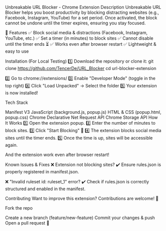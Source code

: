 Unbreakable URL Blocker - Chrome Extension Description Unbreakable URL Blocker helps you boost productivity by blocking distracting websites (e.g., Facebook, Instagram, YouTube) for a set period. Once activated, the block cannot be undone until the timer expires, ensuring you stay focused.

🎯 Features ✅ Block social media & distractions (Facebook, Instagram, YouTube, etc.) ✅ Set a timer (in minutes) to block sites ✅ Cannot disable until the timer ends ⏳ ✅ Works even after browser restart ✅ Lightweight & easy to use

Installation (For Local Testing) 1️⃣ Download the repository or clone it: git clone https://github.com/TencerDe/URL_Blocker cd url-blocker-extension

2️⃣ Go to chrome://extensions/ 3️⃣ Enable "Developer Mode" (toggle in the top right) 4️⃣ Click "Load Unpacked" → Select the folder 5️⃣ Your extension is now installed!

Tech Stack

Manifest V3
JavaScript (background.js, popup.js)
HTML & CSS (popup.html, popup.css)
Chrome Declarative Net Request API
Chrome Storage API
How It Works 1️⃣ Open the extension popup. 2️⃣ Enter the number of minutes to block sites. 3️⃣ Click "Start Blocking" 🚫 4️⃣ The extension blocks social media sites until the timer ends. 5️⃣ Once the time is up, sites will be accessible again.

And the extension work even after browser restart!

Known Issues & Fixes ❌ Extension not blocking sites? ✔️ Ensure rules.json is properly registered in manifest.json.

❌ "Invalid ruleset id: ruleset_1" error? ✔️ Check if rules.json is correctly structured and enabled in the manifest.

Contributing Want to improve this extension? Contributions are welcome! 🎉

Fork the repo

Create a new branch (feature/new-feature)
Commit your changes & push
Open a pull request 🚀
